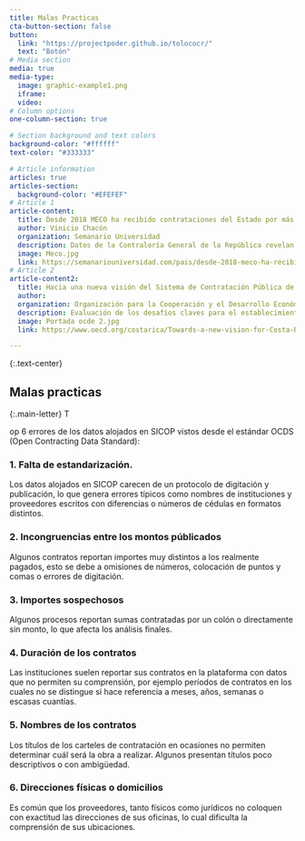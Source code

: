 ```yaml
---
title: Malas Practicas
cta-button-section: false
button:
  link: "https://projectpoder.github.io/tolococr/"
  text: "Botón"
# Media section
media: true
media-type:
  image: graphic-example1.png
  iframe:
  video:
# Column options
one-column-section: true

# Section background and text colors
background-color: "#ffffff"
text-color: "#333333"

# Article information
articles: true
articles-section:
  background-color: "#EFEFEF"
# Article 1
article-content:
  title: Desde 2018 MECO ha recibido contrataciones del Estado por más de ¢139 mil millones
  author: Vinicio Chacón
  organization: Semanario Universidad
  description: Datos de la Contraloría General de la República revelan que la mayor parte de las contrataciones provino de municipalidades.
  image: Meco.jpg
  link: https://semanariouniversidad.com/pais/desde-2018-meco-ha-recibido-contrataciones-del-estado-por-mas-de-¢139-mil-millones/
# Article 2
article-content2:
  title: Hacia una nueva visión del Sistema de Contratación Pública de Costa Rica
  author:
  organization: Organización para la Cooperación y el Desarrollo Económico (OCDE)
  description: Evaluación de los desafíos claves para el establecimiento de un plan de acción.
  image: Portada ocde 2.jpg
  link: https://www.oecd.org/costarica/Towards-a-new-vision-for-Costa-Rica's-public-procurement-system.pdf

---
```


{:.text-center}
## Malas practicas

{:.main-letter}
T

op 6 errores de los datos alojados en SICOP vistos desde el estándar OCDS (Open Contracting Data Standard):
### 1. Falta de estandarización.
Los datos alojados en SICOP carecen de un protocolo de digitación y publicación, lo que genera errores típicos como nombres de instituciones y proveedores escritos con diferencias o números de cédulas en formatos distintos.

### 2. Incongruencias entre los montos públicados
Algunos contratos reportan importes muy distintos a los realmente pagados, esto se debe a omisiones de números, colocación de puntos y comas o errores de digitación.

### 3. Importes sospechosos
Algunos procesos reportan sumas contratadas por un colón o directamente sin monto, lo que afecta los análisis finales.

### 4. Duración de los contratos
Las instituciones suelen reportar sus contratos en la plataforma con datos que no permiten su comprensión, por ejemplo períodos de contratos en los cuales no se distingue si hace referencia a meses, años, semanas o escasas cuantías.

### 5. Nombres de los contratos
Los títulos de los carteles de contratación en ocasiones no permiten determinar cuál será la obra a realizar. Algunos presentan títulos poco descriptivos o con ambigüedad.

### 6. Direcciones físicas o domicilios
Es común que los proveedores, tanto físicos como jurídicos no coloquen con exactitud las direcciones de sus oficinas, lo cual dificulta la comprensión de sus ubicaciones.


